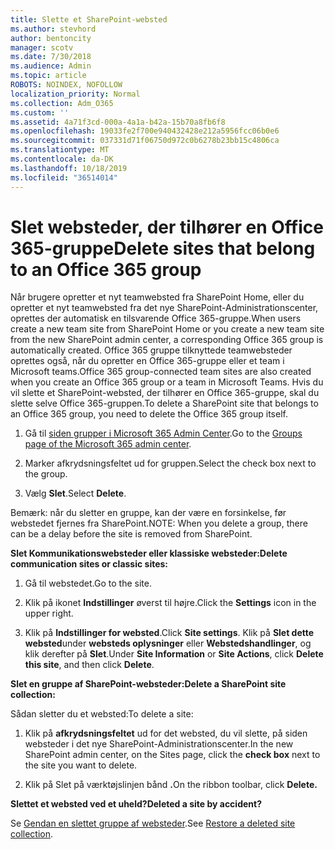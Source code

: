 ```yaml
---
title: Slette et SharePoint-websted
ms.author: stevhord
author: bentoncity
manager: scotv
ms.date: 7/30/2018
ms.audience: Admin
ms.topic: article
ROBOTS: NOINDEX, NOFOLLOW
localization_priority: Normal
ms.collection: Adm_O365
ms.custom: ''
ms.assetid: 4a71f3cd-000a-4a1a-b42a-15b70a8fb6f8
ms.openlocfilehash: 19033fe2f700e940432428e212a5956fcc06b0e6
ms.sourcegitcommit: 037331d71f06750d972c0b6278b23bb15c4806ca
ms.translationtype: MT
ms.contentlocale: da-DK
ms.lasthandoff: 10/18/2019
ms.locfileid: "36514014"
---
```

# <a name="delete-sites-that-belong-to-an-office-365-group"></a><span data-ttu-id="9e9b0-102">Slet websteder, der tilhører en Office 365-gruppe</span><span class="sxs-lookup"><span data-stu-id="9e9b0-102">Delete sites that belong to an Office 365 group</span></span>

<span data-ttu-id="9e9b0-103">Når brugere opretter et nyt teamwebsted fra SharePoint Home, eller du opretter et nyt teamwebsted fra det nye SharePoint-Administrationscenter, oprettes der automatisk en tilsvarende Office 365-gruppe.</span><span class="sxs-lookup"><span data-stu-id="9e9b0-103">When users create a new team site from SharePoint Home or you create a new team site from the new SharePoint admin center, a corresponding Office 365 group is automatically created.</span></span> <span data-ttu-id="9e9b0-104">Office 365 gruppe tilknyttede teamwebsteder oprettes også, når du opretter en Office 365-gruppe eller et team i Microsoft teams.</span><span class="sxs-lookup"><span data-stu-id="9e9b0-104">Office 365 group-connected team sites are also created when you create an Office 365 group or a team in Microsoft Teams.</span></span> <span data-ttu-id="9e9b0-105">Hvis du vil slette et SharePoint-websted, der tilhører en Office 365-gruppe, skal du slette selve Office 365-gruppen.</span><span class="sxs-lookup"><span data-stu-id="9e9b0-105">To delete a SharePoint site that belongs to an Office 365 group, you need to delete the Office 365 group itself.</span></span> 
  
1. <span data-ttu-id="9e9b0-106">Gå til [siden grupper i Microsoft 365 Admin Center](https://portal.office.com/adminportal/home#/groups).</span><span class="sxs-lookup"><span data-stu-id="9e9b0-106">Go to the [Groups page of the Microsoft 365 admin center](https://portal.office.com/adminportal/home#/groups).</span></span>
    
2. <span data-ttu-id="9e9b0-107">Marker afkrydsningsfeltet ud for gruppen.</span><span class="sxs-lookup"><span data-stu-id="9e9b0-107">Select the check box next to the group.</span></span>
    
3. <span data-ttu-id="9e9b0-108">Vælg **Slet**.</span><span class="sxs-lookup"><span data-stu-id="9e9b0-108">Select **Delete**.</span></span>
    
<span data-ttu-id="9e9b0-109">Bemærk: når du sletter en gruppe, kan der være en forsinkelse, før webstedet fjernes fra SharePoint.</span><span class="sxs-lookup"><span data-stu-id="9e9b0-109">NOTE: When you delete a group, there can be a delay before the site is removed from SharePoint.</span></span>
  
<span data-ttu-id="9e9b0-110">**Slet Kommunikationswebsteder eller klassiske websteder:**</span><span class="sxs-lookup"><span data-stu-id="9e9b0-110">**Delete communication sites or classic sites:**</span></span>

1. <span data-ttu-id="9e9b0-111">Gå til webstedet.</span><span class="sxs-lookup"><span data-stu-id="9e9b0-111">Go to the site.</span></span>
  
2. <span data-ttu-id="9e9b0-112">Klik på ikonet **Indstillinger** øverst til højre.</span><span class="sxs-lookup"><span data-stu-id="9e9b0-112">Click the **Settings** icon in the upper right.</span></span> 
  
3. <span data-ttu-id="9e9b0-113">Klik på **Indstillinger for websted**.</span><span class="sxs-lookup"><span data-stu-id="9e9b0-113">Click **Site settings**.</span></span> <span data-ttu-id="9e9b0-114">Klik på **Slet dette websted**under **websteds oplysninger** eller **Webstedshandlinger**, og klik derefter på **Slet**.</span><span class="sxs-lookup"><span data-stu-id="9e9b0-114">Under **Site Information** or **Site Actions**, click **Delete this site**, and then click **Delete**.</span></span>
  
<span data-ttu-id="9e9b0-115">**Slet en gruppe af SharePoint-websteder:**</span><span class="sxs-lookup"><span data-stu-id="9e9b0-115">**Delete a SharePoint site collection:**</span></span>

<span data-ttu-id="9e9b0-116">Sådan sletter du et websted:</span><span class="sxs-lookup"><span data-stu-id="9e9b0-116">To delete a site:</span></span>
  
1. <span data-ttu-id="9e9b0-117">Klik på **afkrydsningsfeltet** ud for det websted, du vil slette, på siden websteder i det nye SharePoint-Administrationscenter.</span><span class="sxs-lookup"><span data-stu-id="9e9b0-117">In the new SharePoint admin center, on the Sites page, click the **check box** next to the site you want to delete.</span></span> 
    
2. <span data-ttu-id="9e9b0-118">Klik på Slet på værktøjslinjen bånd **.**</span><span class="sxs-lookup"><span data-stu-id="9e9b0-118">On the ribbon toolbar, click **Delete.**</span></span>
    
<span data-ttu-id="9e9b0-119">**Slettet et websted ved et uheld?**</span><span class="sxs-lookup"><span data-stu-id="9e9b0-119">**Deleted a site by accident?**</span></span>

<span data-ttu-id="9e9b0-120">Se [Gendan en slettet gruppe af websteder](https://go.microsoft.com/fwlink/?linkid=867660).</span><span class="sxs-lookup"><span data-stu-id="9e9b0-120">See [Restore a deleted site collection](https://go.microsoft.com/fwlink/?linkid=867660).</span></span>
  

